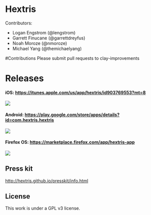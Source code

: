 Hextris
==========

Contributors:
 - Logan Engstrom (@lengstrom)
 - Garrett Finucane (@garrettdreyfus)
 - Noah Moroze (@nmoroze)
 - Michael Yang (@themichaelyang)

#Contributions
Please submit pull requests to clay-improvements

# Releases
#### iOS: https://itunes.apple.com/us/app/hextris/id903769553?mt=8
![](http://i.imgur.com/KBYZcf5.png)

#### Android: https://play.google.com/store/apps/details?id=com.hextris.hextris
![](http://i.imgur.com/mxj8yKs.png)

#### Firefox OS: https://marketplace.firefox.com/app/hextris-app
![](http://i.imgur.com/RhECXPg.png)

## Press kit

http://hextris.github.io/presskit/info.html

## License

This work is under a GPL v3 license.
